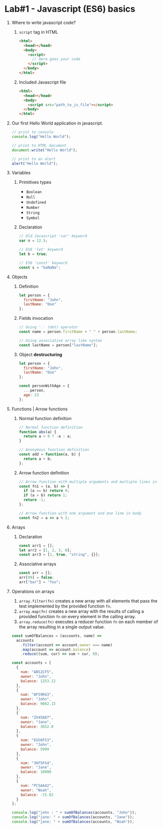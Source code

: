 # Lab#1 - Javascript (ES6) basics

1. Where to write javascript code?

   1. `script` tag in HTML

      ```html
      <html>
        <head></head>
        <body>
          <script>
            // Here goes your code
          </script>
        </body>
      </html>
      ```

   2. Included Javascript file

      ```html
      <html>
        <head></head>
        <body>
          <script src="path_to_js_file"></script>
        </body>
      </html>
      ```

2. Our first Hello World application in javascript.

   ```javascript
   // print to console
   console.log("Hello World");

   // print to HTML document
   document.write("Hello World");

   // print to an alert
   alert("Hello World");
   ```

3. Variables

   1. Primitives types

      - `Boolean`
      - `Null`
      - `Undefined`
      - `Number`
      - `String`
      - `Symbol`

   2. Declaration

      ```javascript
      // Old Javascript 'var' keyword
      var n = 12.5;

      // ES6 'let' keyword
      let b = true;

      // ES6 'const' keyword
      const s = "baNaNa";
      ```

4. Objects

   1. Definition

      ```javascript
      let person = {
        firstName: "John",
        lastName: "Doe"
      };
      ```

   2. Fields invocation

      ```javascript
      // Using '.' (dot) operator
      const name = person.firstName + " " + person.lastName;

      // Using associative array like syntax
      const lastName = person["lastName"];
      ```

   3. Object **destructuring**

      ```javascript
      let person = {
        firstName: "John",
        lastName: "Doe"
      };

      const personWithAge = {
        ...person,
        age: 23
      };
      ```

5. Functions | Arrow functions

   1. Normal function definition

      ```javascript
      // Normal function definition
      function abs(a) {
        return a < 0 ? -a : a;
      }

      // Anonymous function definition
      const add = function(a, b) {
        return a + b;
      };
      ```

   2. Arrow function definition

      ```javascript
      // Arrow function with multiple arguments and multiple lines in body
      const fn1 = (a, b) => {
        if (a == b) return 0;
        if (a > b) return 1;
        return -1;
      };

      // Arrow function with one argument and one line in body
      const fn2 = a => a % 2;
      ```

6. Arrays

   1. Declaration

      ```javascript
      const arr1 = [];
      let arr2 = [1, 2, 3, 0];
      const arr3 = [1, true, "string", {}];
      ```

   2. Associative arrays

      ```javascript
      const arr = [];
      arr[99] = false;
      arr["bar"] = "foo";
      ```

7. Operations on arrays

   1. `array.filter(fn)` creates a new array with all elements that pass the test implemented by the provided function `fn`.
   2. `array.map(fn)` creates a new array with the results of calling a provided function `fn` on every element in the calling array.
   3. `array.reduce(fn)` executes a reducer function `fn` on each member of the array resulting in a single output value.

   ```javascript
   const sumOfBalances = (accounts, name) =>
     accounts
       .filter(account => account.owner === name)
       .map(account => account.balance)
       .reduce((sum, cur) => sum + cur, 0);

   const accounts = [
     {
       num: "AB52CF5",
       owner: "John",
       balance: 1253.12
     },
     {
       num: "AF59R43",
       owner: "John",
       balance: 9862.15
     },
     {
       num: "ZX45AD7",
       owner: "Jane",
       balance: 3652.0
     },
     {
       num: "EG56F53",
       owner: "John",
       balance: 5999
     },
     {
       num: "36F5FG4",
       owner: "Jane",
       balance: 10000
     },
     {
       num: "PC5AA42",
       owner: "Noah",
       balance: -15.02
     }
   ];

   console.log("john : " + sumOfBalances(accounts, "John"));
   console.log("jane: " + sumOfBalances(accounts, "Jane"));
   console.log("jane: " + sumOfBalances(accounts, "Noah"));
   ```
